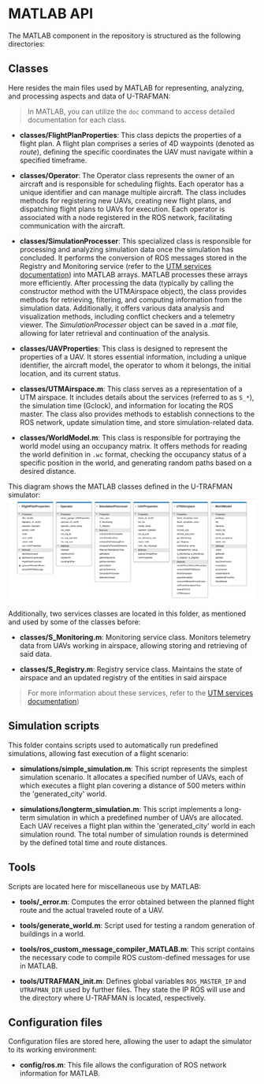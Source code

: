 # MATLAB API

The MATLAB component in the repository is structured as the following directories:

## Classes

Here resides the main files used by MATLAB for representing, analyzing, and processing aspects and data of U-TRAFMAN:

>In MATLAB, you can utilize the `doc` command to access detailed documentation for each class. 

- **classes/FlightPlanProperties**: This class depicts the properties of a flight plan. A flight plan comprises a series of 4D waypoints (denoted as _route_), defining the specific coordinates the UAV must navigate within a specified timeframe.

- **classes/Operator**: The Operator class represents the owner of an aircraft and is responsible for scheduling flights. Each operator has a unique identifier and can manage multiple aircraft. The class includes methods for registering new UAVs, creating new flight plans, and dispatching flight plans to UAVs for execution. Each operator is associated with a node registered in the ROS network, facilitating communication with the aircraft.

- **classes/SimulationProcesser**: This specialized class is responsible for processing and analyzing simulation data once the simulation has concluded. It performs the conversion of ROS messages stored in the Registry and Monitoring service (refer to the [UTM services documentation](./utm_services.md)) into MATLAB arrays. MATLAB processes these arrays more efficiently. After processing the data (typically by calling the constructor method with the UTMAirspace object), the class provides methods for retrieving, filtering, and computing information from the simulation data. Additionally, it offers various data analysis and visualization methods, including conflict checkers and a telemetry viewer. The _SimulationProcesser_ object can be saved in a _.mat_ file, allowing for later retrieval and continuation of the analysis.

- **classes/UAVProperties**: This class is designed to represent the properties of a UAV. It stores essential information, including a unique identifier, the aircraft model, the operator to whom it belongs, the initial location, and its current status.

- **classes/UTMAirspace.m**: This class serves as a representation of a UTM airspace. It includes details about the services (referred to as `S_*`), the simulation time (Gclock), and information for locating the ROS master. The class also provides methods to establish connections to the ROS network, update simulation time, and store simulation-related data.

- **classes/WorldModel.m**: This class is responsible for portraying the world model using an occupancy matrix. It offers methods for reading the world definition in `.wc` format, checking the occupancy status of a specific position in the world, and generating random paths based on a desired distance.

This diagram shows the MATLAB classes defined in the U-TRAFMAN simulator:
![Class Diagram](./diagrams/classes-diagram.png)

Additionally, two services classes are located in this folder, as mentioned and used by some of the classes before:

- **classes/S_Monitoring.m**: Monitoring service class. Monitors telemetry data from UAVs working in airspace, allowing storing and retrieving of said data.

- **classes/S_Registry.m**: Registry service class. Maintains the state of airspace and an updated registry of the entities in said airspace

>For more information about these services, refer to the [UTM services documentation](./utm_services.md))


## Simulation scripts

This folder contains scripts used to automatically run predefined simulations, allowing fast execution of a flight scenario:

- **simulations/simple_simulation.m**: This script represents the simplest simulation scenario. It allocates a specified number of UAVs, each of which executes a flight plan covering a distance of 500 meters within the 'generated_city' world.

- **simulations/longterm_simulation.m**: This script implements a long-term simulation in which a predefined number of UAVs are allocated. Each UAV receives a flight plan within the 'generated_city' world in each simulation round. The total number of simulation rounds is determined by the defined total time and route distances.


## Tools

Scripts are located here for miscellaneous use by MATLAB:

- **tools/_error.m**: Computes the error obtained between the planned flight route and the actual traveled route of a UAV.

- **tools/generate_world.m**: Script used for testing a random generation of buildings in a world.

- **tools/ros_custom_message_compiler_MATLAB.m**: This script contains the necessary code to compile ROS custom-defined messages for use in MATLAB.

- **tools/UTRAFMAN_init.m**: Defines global variables `ROS_MASTER_IP` and `UTRAFMAN_DIR` used by further files. They state the IP ROS will use and the directory where U-TRAFMAN is located, respectively.

## Configuration files

Configuration files are stored here, allowing the user to adapt the simulator to its working environment:

- **config/ros.m**: This file allows the configuration of ROS network information for MATLAB.


